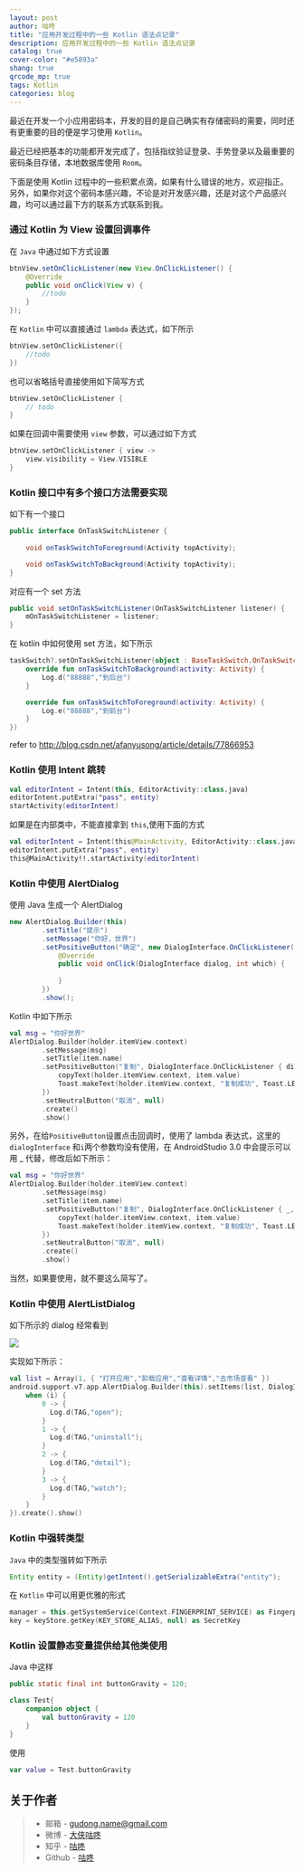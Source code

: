 ```yaml
---
layout: post
author: 咕咚
title: "应用开发过程中的一些 Kotlin 语法点记录"
description: 应用开发过程中的一些 Kotlin 语法点记录
catalog: true
cover-color: "#e5893a"
shang: true
qrcode_mp: true
tags: Kotlin 
categories: blog 
---
```


最近在开发一个小应用密码本，开发的目的是自己确实有存储密码的需要，同时还有更重要的目的便是学习使用 `Kotlin`。

最近已经把基本的功能都开发完成了，包括指纹验证登录、手势登录以及最重要的密码条目存储，本地数据库使用 `Room`。

下面是使用 Kotlin 过程中的一些积累点滴，如果有什么错误的地方，欢迎指正。另外，如果你对这个密码本感兴趣，不论是对开发感兴趣，还是对这个产品感兴趣，均可以通过最下方的联系方式联系到我。

### 通过 Kotlin 为 View 设置回调事件

在 `Java` 中通过如下方式设置

```java
btnView.setOnClickListener(new View.OnClickListener() {
    @Override
    public void onClick(View v) {
        //todo
    }
});
```

在 `Kotlin` 中可以直接通过 `lambda` 表达式，如下所示

```kotlin
btnView.setOnClickListener({
    //todo
})
```

也可以省略括号直接使用如下简写方式

```kotlin
btnView.setOnClickListener {
	// todo
}
```

如果在回调中需要使用 `view` 参数，可以通过如下方式

```kotlin
btnView.setOnClickListener { view ->
  	view.visibility = View.VISIBLE
}
```



### Kotlin 接口中有多个接口方法需要实现

如下有一个接口

```java
public interface OnTaskSwitchListener {
  
    void onTaskSwitchToForeground(Activity topActivity);

    void onTaskSwitchToBackground(Activity topActivity);
}
```

对应有一个 set 方法

```java
public void setOnTaskSwitchListener(OnTaskSwitchListener listener) {
    mOnTaskSwitchListener = listener;
}
```

在 kotlin 中如何使用 set 方法，如下所示

```kotlin
taskSwitch?.setOnTaskSwitchListener(object : BaseTaskSwitch.OnTaskSwitchListener{
    override fun onTaskSwitchToBackground(activity: Activity) {
        Log.d("88888","到后台")
    }

    override fun onTaskSwitchToForeground(activity: Activity) {
        Log.e("88888","到前台")
    }
})
```

refer to http://blog.csdn.net/afanyusong/article/details/77866953

### Kotlin 使用 Intent 跳转

```kotlin
val editorIntent = Intent(this, EditorActivity::class.java)
editorIntent.putExtra("pass", entity)
startActivity(editorIntent)
```

如果是在内部类中，不能直接拿到 `this`,使用下面的方式

```kotlin
val editorIntent = Intent(this@MainActivity, EditorActivity::class.java)
editorIntent.putExtra("pass", entity)
this@MainActivity!!.startActivity(editorIntent)
```

### Kotlin 中使用 AlertDialog

使用 Java 生成一个 AlertDialog

```java
new AlertDialog.Builder(this)
        .setTitle("提示")
        .setMessage("你好，世界")
        .setPositiveButton("确定", new DialogInterface.OnClickListener() {
            @Override
            public void onClick(DialogInterface dialog, int which) {
                
            }
        })
        .show();
```

Kotlin 中如下所示

```kotlin
val msg = "你好世界"
AlertDialog.Builder(holder.itemView.context)
        .setMessage(msg)
        .setTitle(item.name)
        .setPositiveButton("复制", DialogInterface.OnClickListener { dialogInterface, i ->
            copyText(holder.itemView.context, item.value)
            Toast.makeText(holder.itemView.context, "复制成功", Toast.LENGTH_SHORT).show()
        })
        .setNeutralButton("取消", null)
        .create()
        .show()
```

另外，在给`PositiveButton`设置点击回调时，使用了 lambda 表达式，这里的 `dialogInterface` 和`i`两个参数均没有使用，在 AndroidStudio 3.0 中会提示可以用 _ 代替，修改后如下所示：

```kotlin
val msg = "你好世界"
AlertDialog.Builder(holder.itemView.context)
        .setMessage(msg)
        .setTitle(item.name)
        .setPositiveButton("复制", DialogInterface.OnClickListener { _, _ ->
            copyText(holder.itemView.context, item.value)
            Toast.makeText(holder.itemView.context, "复制成功", Toast.LENGTH_SHORT).show()
        })
        .setNeutralButton("取消", null)
        .create()
        .show()
```

当然，如果要使用，就不要这么简写了。

### Kotlin 中使用 AlertListDialog

如下所示的 dialog 经常看到

![](https://ws1.sinaimg.cn/large/006tKfTcly1fnv4k8ipnej30go0tngm1.jpg)

实现如下所示：

```kotlin
val list = Array(1, { "打开应用","卸载应用","查看详情","去市场查看" })
android.support.v7.app.AlertDialog.Builder(this).setItems(list, DialogInterface.OnClickListener { _, i ->
    when (i) {
        0 -> {
          Log.d(TAG,"open");
        }
        1 -> {
          Log.d(TAG,"uninstall");
        }
        2 -> {
          Log.d(TAG,"detail");
        }
        3 -> {
          Log.d(TAG,"watch");
        }      
    }
}).create().show()
```

### Kotlin 中强转类型

`Java` 中的类型强转如下所示

```java
Entity entity = (Entity)getIntent().getSerializableExtra("entity");
```

在 `Kotlin` 中可以用更优雅的形式

```kotlin
manager = this.getSystemService(Context.FINGERPRINT_SERVICE) as FingerprintManager
key = keyStore.getKey(KEY_STORE_ALIAS, null) as SecretKey
```



### Kotlin 设置静态变量提供给其他类使用

Java 中这样
```java
public static final int buttonGravity = 120;
```

```kotlin
class Test{
    companion object {
        val buttonGravity = 120
    }
}
```
使用
```kotlin
var value = Test.buttonGravity
```



## 关于作者

> - 邮箱 - <gudong.name@gmail.com>
> - 微博 - [大侠咕咚](https://weibo.com/maoruibin)
> - 知乎 - [咕咚](https://www.zhihu.com/people/maoruibin/activities)
> - Github - [咕咚](https://github.com/maoruibin)



